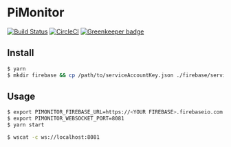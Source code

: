 # PiMonitor

[![Build Status](https://travis-ci.org/prince0203/PiMonitor.svg?branch=master)](https://travis-ci.org/prince0203/PiMonitor)
[![CircleCI](https://circleci.com/gh/prince0203/PiMonitor.svg?style=svg)](https://circleci.com/gh/prince0203/PiMonitor)
[![Greenkeeper badge](https://badges.greenkeeper.io/prince0203/PiMonitor.svg)](https://greenkeeper.io/)

## Install

```sh
$ yarn
$ mkdir firebase && cp /path/to/serviceAccountKey.json ./firebase/serviceAccountKey.json
```

## Usage

```sh
$ export PIMONITOR_FIREBASE_URL=https://<YOUR FIREBASE>.firebaseio.com
$ export PIMONITOR_WEBSOCKET_PORT=8081
$ yarn start
```

```sh
$ wscat -c ws://localhost:8081
```

